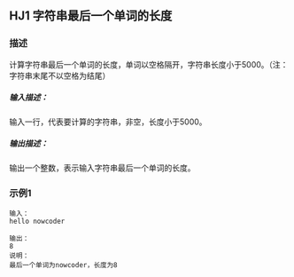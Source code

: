 ## HJ1 字符串最后一个单词的长度

### 描述
计算字符串最后一个单词的长度，单词以空格隔开，字符串长度小于5000。（注：字符串末尾不以空格为结尾）
##### 输入描述：
输入一行，代表要计算的字符串，非空，长度小于5000。

##### 输出描述：
输出一个整数，表示输入字符串最后一个单词的长度。

### 示例1
```
输入：
hello nowcoder
```

```
输出：
8
说明：
最后一个单词为nowcoder，长度为8   
```
